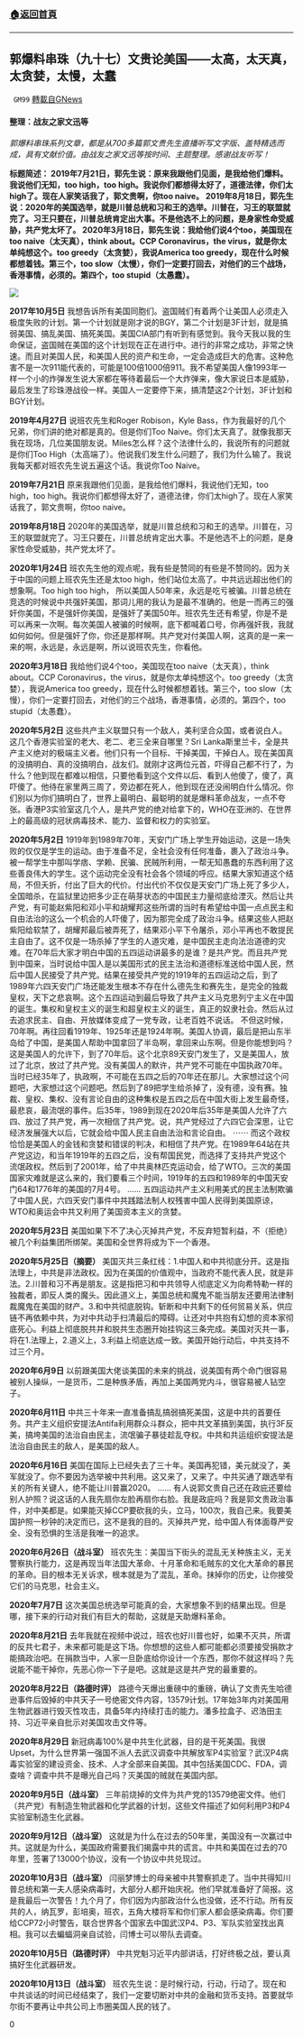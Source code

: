 ###  [:house:返回首頁](https://github.com/ourhimalayas/txt)
---

## 郭爆料串珠（九十七）文贵论美国——太高，太天真，太贪婪，太慢，太蠢
` GM99` [轉載自GNews](https://gnews.org/zh-hans/547828/)

#### **整理：战友之家文迅等**

*郭爆料串珠系列文章，都是从700多篇郭文贵先生直播听写文字版、盖特精选而成，具有文献价值。由战友之家文迅等按时间、主题整理。感谢战友听写！*

**标题简述：
2019年7月21日，郭先生说：原来我跟他们见面，是我给他们爆料。我说他们无知，too high，too high。我说你们都想得太好了，道德法律，你们太high了。现在人家笑话我了，郭文贵啊，你too naive。
2019年8月18日，郭先生说：2020年的美国选举，就是川普总统和习和王的选举。川普在，习王的联盟就完了。习王只要在，川普总统肯定出大事。不是他选不上的问题，是身家性命受威胁，共产党太坏了。
2020年3月18日，郭先生说：我给他们说4个too，美国现在too naive（太天真），think about。CCP Coronavirus，the virus，就是你太单纯想这个。too greedy（太贪婪），我说America too greedy，现在什么时候都想着钱。第三个，too slow（太慢），你们一定要打回去，对他们的三个战场，香港事情，必须的。第四个，too stupid（太愚蠢）。**

![](https://gnews-media-offload.s3.amazonaws.com/wp-content/uploads/2020/11/11090232/97_Cover.jpg)

**2017年10月5日**
我想告诉所有美国同胞们。盗国贼们有着两个让美国人必须走入极度失败的计划。第一个计划就是刚才说的BGY，第二个计划是3F计划，就是搞弱美国、搞乱美国、搞死美国。美国CIA部门有听到有感觉到。我今天我以我的生命保证，盗国贼在美国的这个计划现在正在进行中。进行的非常之成功，非常之快速。而且对美国人民，和美国人民的资产和生命，一定会造成巨大的危害。这种危害不是一次911能代表的，可能是100倍1000倍911。我不希望美国人像1993年一样一个小的炸弹发生说大家都在等待着最后一个大炸弹来，像大家说日本是威胁，最后发生了珍珠港战役一样。美国人一定要停下来，搞清楚这2个计划，3F计划和BGY计划。

**2019年4月27日**
说班农先生和Roger Robison，Kyle Bass，作为我最好的几个兄弟，你们讲的绝对都是真的。但是你们Too Naive。你们太天真了。就像我那天我在现场，几位美国朋友说。Miles怎么样？这个法律什么的，我说所有的问题就是你们Too High（太高端了）。他说我们发生什么问题了，我们为什么输了。我说我每天都对班农先生说五遍这个话。我说你Too Naive。

**2019年7月21日**
原来我跟他们见面，是我给他们爆料，我说他们无知，too high，too high。我说你们都想得太好了，道德法律，你们太high了。现在人家笑话我了，郭文贵啊，你too naive。

**2019年8月18日**
2020年的美国选举，就是川普总统和习和王的选举。川普在，习王的联盟就完了。习王只要在，川普总统肯定出大事。不是他选不上的问题，是身家性命受威胁，共产党太坏了。

**2020年1月24日**
班农先生他的观点呢，我有些是赞同的有些是不赞同的。因为关于中国的问题上班农先生还是太too high，他们站位太高了。中共远远超出他们的想象啊。Too high too high， 所以美国人50年来，永远是吃亏被骗。川普总统在竞选的时候说中共强奸美国，那词儿用的我认为是最不准确的。他是一而再三的强奸你美国，不是强奸你美国，是强奸了美国50年。班农先生还有希望，你是不是可以再来一次啊。每次美国人被骗的时候啊，底下都喊着口号，你再强奸我，我就如何如何。但是强奸了你，你还是那样啊。共产党对付美国人啊，这真的是一来一来的啊，永远是，永远是啊，所以说班农先生，你看他。

**2020年3月18日**
我给他们说4个too，美国现在too naive（太天真），think about。CCP Coronavirus，the virus，就是你太单纯想这个。too greedy（太贪婪），我说America too greedy，现在什么时候都想着钱。第三个，too slow（太慢），你们一定要打回去，对他们的三个战场，香港事情，必须的。第四个，too stupid（太愚蠢）。

**2020年5月2日**
这些共产主义联盟只有一个敌人，美利坚合众国，或者说白人。这几个香港实验室的老大、老二、老三全来自哪里？Sri Lanka斯里兰卡，全是共产主义绝对的极端主义者。他们只有一个目标、干掉美国，干掉白人。现在美国真的没搞明白、真的没搞明白，战友们。就刚才这两位元首，吓得自己都不行了，为什么？他到现在都难以相信，只要他看到这个文件以后、看到人他傻了，傻了，真吓傻了。他待在家里两三周了，旁边都在死人，他到现在还没闹明白什么情况。你们别以为你们搞明白了，世界上最明白、最聪明的就是爆料革命战友，一点不夸张。香港P3实验室这几个人，是共产党的绝对给拿下的，WHO在亚洲的、在世界上的最高级的冠状病毒技术、能力、监督和权力的实验室。

**2020年5月2日**
1919年到1989年70年，天安门广场上学生开始运动，这是一场失败的仅仅是学生的运动。由于准备不足，全社会没有任何准备，裹入了政治斗争。被一帮学生中那叫学痞、学赖、民骗、民贼所利用，一帮无知愚蠢的东西利用了这些善良伟大的学生。这个运动完全没有社会各个领域的呼应。结果大家知道这个结局，不但夭折，付出了巨大的代价。付出代价不仅仅是天安门广场上死了多少人，全国暗杀，在监狱里边把多少正在萌芽状态的中国民主力量彻底给湮灭。然后让共产党，有可能赵紫阳和邓小平和胡耀邦这些所谓的当时有希望给中国一点点民主和自由法治的这么一个机会的人吓傻了，因为那完全成了政治斗争。结果这些人把赵紫阳给软禁了，胡耀邦最后被弄死了，结果邓小平下令屠杀，邓小平再也不敢提民主自由了。这不仅是一场杀掉了学生的人道灾难，是中国民主走向法治道德的灾难。在70年后大家才明白中国的五四运动讲最多的是谁？是共产党。而且共产党到中国来，当时说给中国人是以美国形式的民主法治和道德标准送给中国人民，然后中国人民接受了共产党。结果在接受共产党的1919年的五四运动之后，到了1989年六四天安门广场还能发生根本不存在什么德先生和赛先生，是完全的独裁皇权，天下之悲哀啊。这个五四运动到最后导致了共产主义马克思列宁主义在中国的诞生。集权和皇权主义的诞生和超皇权主义的诞生，真正的奴隶社会。然后从过去追求民主、自由、开放媒体变成了一党专政，让老百姓不说话。
不但这时候，70年啊。再往回看1919年、1925年还是1924年啊。美国人协调，最后是把山东半岛给了中国，是美国人帮助中国拿回了半岛啊，拿回来山东啊。但是你能想到吗？这是美国人的允许下，到了70年后。这个北京89天安门发生了，又是美国人，放过了北京，放过了共产党。没有美国人的默许，共产党不可能在中国执政70年。当时已经35年了，执政啊，不可能在五四之后的70年还在那儿。大家想过这个问题吧，大家想过这个问题吧。然后到了89把学生给杀掉了，没有德，没有赛。独裁、皇权、集权、没有言论自由的这种集权是五四之后在中国大街上发生最奇怪，最悲哀，最流氓的事件。后35年，1989到现在2020年后35年是美国人允许了六四、放过了共产党，再一次相信了共产党。说，共产党经过了六四它会深思，让它经济发展强大以后，它就会给中国人民主自由法治和言论自由。
⋯⋯
而这个政权恰恰是美国人的金钱和贪婪和错误的判决，和相信了共产党。在1989年64站在共产党这边，和当年1919年的五四之后，没有帮国民党，而选择了支持共产党这个流氓政权。然后到了2001年，给了中共奥林匹克运动会，给了WTO。三次的美国国家灾难就是这么来的，我们要看三个时间，1919年的五四和1989年的中国天安门64和1776年的美国的7月4号。
……
五四运动共产主义利用美式的民主法制欺骗了中国人民，六四天安门事件中共践踏法制人权残害中国人民得到美国原谅，WTO和奥运会中共又利用了美国资本主义的贪婪。

**2020年5月23日**
美国如果下不了决心灭掉共产党，不反弃短暂利益，不（拒绝）被几个利益集团所绑架。美国和全世界将成为下一个香港。

**2020年5月25日（摘要）**
美国灭共三条红线：1.中国人和中共彻底分开。这是指法理上，中共是非法政权。因为在美国的价值观中，当政府不能代表人民，就是非法。2.川普和习不再是朋友。这是指把习和中共领导人彻底定义为向希特勒一样的独裁者，即反人类的魔头。因此道义上，美国总统和魔鬼不能当朋友还要用法律制裁魔鬼在美国的财产。3.和中共彻底脱钩。斩断和中共剩下的任何贸易关系，供应链不再依赖中共，为对中共动手扫清最后的障碍。让还对中共抱有幻想的资本家彻底死心。利益上彻底脱共并和脱共生态圈开始挂钩这三条完成。美国对灭共一事，将在1.法理上，2.道义上，3.利益上彻底达成一致。美国开始行动后，中共支持不过三个月。

**2020年6月9日**
以前跟美国大佬谈美国的未来的挑战，说美国有两个命门很容易被别人操纵，一是货币，二是种族矛盾，再加上美国两党内斗，很容易被人钻空子。

**2020年6月11日**
中共三十年来一直准备搞乱搞弱搞死美国，这是中共的首要任务。共产主义组织安提法Antifa利用群众斗群众，把中共文革搞到美国，执行3F反美，搞垮美国的法治自由民主，流氓骗子暴徒趁乱夺权。中共和共运组织安提法是法治自由民主的敌人，是美国的敌人。

**2020年6月16日**
美国在国际上已经失去了三十年。美国再犯错，美元就没了，美军就没了。你不要因为选举被中共利用。这又来了，又来了。中共买通了跟选举有关的所有关键人，绝不能让川普赢2020。
……
有人说郭文贵自己还在政庇还要给别人护照？说这话的人我先扇你左脸再扇你右脸。我是政庇吗？我是郭文贵政治事件，对中美都是。如果能灭掉CCP要砍我的头，立马，100次，我自己来。我要美国护照一秒钟的决定而已，这不是我的目的。灭掉共产党，给中国人有体面尊严安全、没有恐惧的生活是我唯一的追求。

**2020年6月26日（战斗室）**
班农先生：美国当下街头的混乱无关种族主义，无关警察执行能力，这是再现当年法国大革命、十月革命和毛贼东的文化大革命的暴民的革命。目的根本无关诉求，根本就是为了混乱，革命。抹掉你的历史，让你接受它们的马克思，社会主义。

**2020年7月7日**
这次美国总统选举可能真的会，大家想象不到的结果出现。但是哪，接下来的行动对我们有巨大的帮助，这就是天助爆料革命。

**2020年8月21日**
去年我就在视频中说过，班农也好川普也好，如果不灭共，所谓的反共七君子，未来都可能是这下场。你想想的这些人都可能都必须要接受捐款才能搞政治吧。在捐款当中，人家一旦卧底给你设计一个东西，那你不就这样吗？先说能不能干掉你，先恶心你一下子是吧。这就是这是共产党的最重要的。

**2020年8月22日（路德时评）**
路德今天爆出重磅中的重磅，确认了文贵先生哈德逊事件后毁掉的中共天子一号绝密文件内容，13579计划。17年始3年内对美国用生物武器进行毁灭性攻击，具备5年内持续打击的能力。潘多拉盒子、迟浩田主持、习近平亲自批示对美国攻击文件等。

**2020年8月29日**
新冠病毒100%是中共生化武器，目的是干死美国。我很Upset，为什么世界第一强国不派人去武汉调查中共解放军P4实验室？武汉P4病毒实验室的建设资金、技术、人才全部来自美国。其中包括美国CDC、FDA，调查啥？调查中共不是曝光自己吗？灭美国的贼就在美国内部。

**2020年9月5日（战斗室）**
三年前烧掉的文件为共产党的13579绝密文件。他们（共产党）有制造生物武器和化学武器的计划，这些文件描述了如何利用P3和P4实验室制造生化武器。

**2020年9月12日（战斗室）**
这就是为什么在过去的50年里，美国没有一次赢过中共。这就是为什么，美国政府需要我们揭露中共的谎言。中共和美国在过去的70年里，签署了13000个协议，没有一个协议中共兑现过。

**2020年10月3日（战斗室）**
闫丽梦博士的母亲被中共警察抓走了。当中共得知川普总统和第一夫人感染病毒时，大部分人都开始庆祝。他们早就准备好了简报。这是我最后一次警告！九个月了，你们因为内部政治什么也没做，还不行动。所有反共的人，纳瓦罗，彭培奥，班农，五角大楼将军和你们家人都会感染病毒。你们要给CCP72小时警告，联合世界各个国家去中国武汉P4、P3、军队实验室找出真相。我可以去蝙蝠洞亲自试验，闫博士可以带队去调查。

**2020年10月5日（路德时评）**
中共党魁习近平内部讲话，打好终极之战，要认真搞好生化武器研发。

**2020年10月13日（战斗室）**
班农先生说：是时候行动，行动，行动了。现在和中共谈话的时间已经结束了，我们一定要切断对中共的金融和货币支持。首要就华尔街不要再让中共公司上市圈美国人民的钱了。

0
